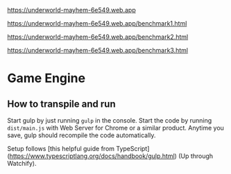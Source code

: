 https://underworld-mayhem-6e549.web.app

https://underworld-mayhem-6e549.web.app/benchmark1.html

https://underworld-mayhem-6e549.web.app/benchmark2.html

https://underworld-mayhem-6e549.web.app/benchmark3.html
# Game Engine
## How to transpile and run

Start gulp by just running `gulp` in the console. Start the code by running `dist/main.js` with Web Server for Chrome or a similar product. Anytime you save, gulp should recompile the code automatically.

Setup follows [this helpful guide from TypeScript] (https://www.typescriptlang.org/docs/handbook/gulp.html) (Up through Watchify).
